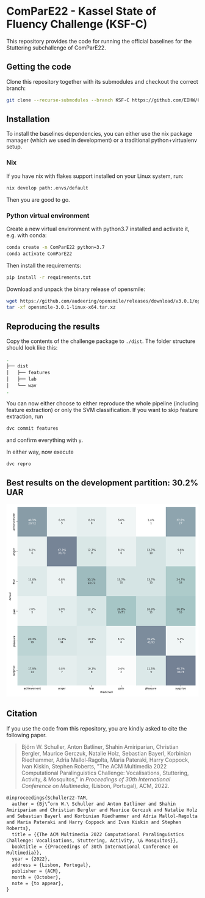 # ComParE22 - Kassel State of Fluency Challenge (KSF-C)
This repository provides the code for running the official baselines for the Stuttering subchallenge of ComParE22.

## Getting the code
Clone this repository together with its submodules and checkout the correct branch:
```bash
git clone --recurse-submodules --branch KSF-C https://github.com/EIHW/ComParE2022
```

## Installation
To install the baselines dependencies, you can either use the nix package manager (which we used in development) or a traditional python+virtualenv setup.

### Nix
If you have nix with flakes support installed on your Linux system, run:
```bash
nix develop path:.envs/default
```
Then you are good to go.

### Python virtual environment
Create a new virtual environment with python3.7 installed and activate it, e.g. with conda:
```bash
conda create -n ComParE22 python=3.7
conda activate ComParE22
```
Then install the requirements:
```bash
pip install -r requirements.txt
```

Download and unpack the binary release of opensmile:
```bash
wget https://github.com/audeering/opensmile/releases/download/v3.0.1/opensmile-3.0.1-linux-x64.tar.xz
tar -xf opensmile-3.0.1-linux-x64.tar.xz
```


## Reproducing the results
Copy the contents of the challenge package to `./dist`. The folder structure should look like this:
```bash
.
├── dist
│   ├── features
│   ├── lab
│   └── wav
.
```
You can now either choose to either reproduce the whole pipeline (including feature extraction) or only the SVM classification. If you want to skip feature extraction, run 
```bash
dvc commit features
```
and confirm everything with `y`.

In either way, now execute
```bash
dvc repro
```


## Best results on the development partition: 30.2% UAR 
![alt text](visualisations/cms/svm/opensmile/cm_devel.png)



## Citation

If you use the code from this repository, you are kindly asked to cite the following paper.

> Björn W. Schuller, Anton Batliner, Shahin Amiriparian, Christian Bergler, Maurice Gerczuk, Natalie Holz, Sebastian Bayerl, Korbinian Riedhammer, Adria Mallol-Ragolta, Maria Pateraki, Harry Coppock, Ivan Kiskin, Stephen Roberts, "The ACM Multimedia 2022 Computational Paralinguistics Challenge: Vocalisations, Stuttering, Activity, & Mosquitos," in *Proceedings of 30th International Conference on Multimedia*, (Lisbon, Portugal), ACM, 2022.

```
@inproceedings{Schuller22-TAM,
  author = {Bj\”orn W.\ Schuller and Anton Batliner and Shahin Amiriparian and Christian Bergler and Maurice Gerczuk and Natalie Holz and Sebastian Bayerl and Korbinian Riedhammer and Adria Mallol-Ragolta and Maria Pateraki and Harry Coppock and Ivan Kiskin and Stephen Roberts},
  title = {{The ACM Multimedia 2022 Computational Paralinguistics Challenge: Vocalisations, Stuttering, Activity, \& Mosquitos}},
  booktitle = {{Proceedings of 30th International Conference on Multimedia}},
  year = {2022},
  address = {Lisbon, Portugal},
  publisher = {ACM},
  month = {October},
  note = {to appear},
}
```
